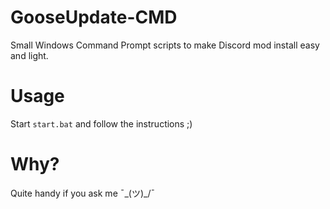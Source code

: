# GooseUpdate-CMD
Small Windows Command Prompt scripts to make Discord mod install easy and light.    
# Usage
Start `start.bat` and follow the instructions ;)
# Why?
Quite handy if you ask me ¯\_(ツ)_/¯
